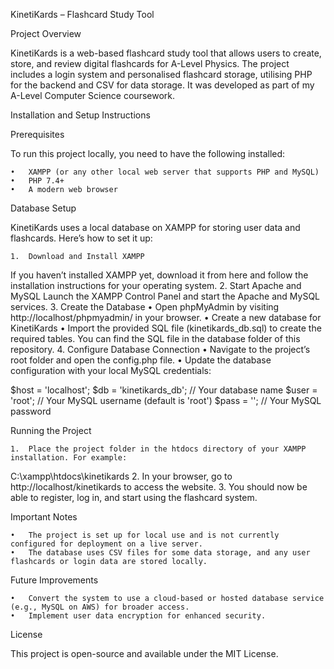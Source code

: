 KinetiKards – Flashcard Study Tool

Project Overview

KinetiKards is a web-based flashcard study tool that allows users to create, store, and review digital flashcards for A-Level Physics. The project includes a login system and personalised flashcard storage, utilising PHP for the backend and CSV for data storage. It was developed as part of my A-Level Computer Science coursework.

Installation and Setup Instructions

Prerequisites

To run this project locally, you need to have the following installed:

	•	XAMPP (or any other local web server that supports PHP and MySQL)
	•	PHP 7.4+
	•	A modern web browser

Database Setup

KinetiKards uses a local database on XAMPP for storing user data and flashcards. Here’s how to set it up:

	1.	Download and Install XAMPP
If you haven’t installed XAMPP yet, download it from here and follow the installation instructions for your operating system.
	2.	Start Apache and MySQL
Launch the XAMPP Control Panel and start the Apache and MySQL services.
	3.	Create the Database
	•	Open phpMyAdmin by visiting http://localhost/phpmyadmin/ in your browser.
	•	Create a new database for KinetiKards
	•	Import the provided SQL file (kinetikards_db.sql) to create the required tables. You can find the SQL file in the database folder of this repository.
	4.	Configure Database Connection
	•	Navigate to the project’s root folder and open the config.php file.
	•	Update the database configuration with your local MySQL credentials:
 
$host = 'localhost';
$db = 'kinetikards_db';  // Your database name
$user = 'root';          // Your MySQL username (default is 'root')
$pass = '';              // Your MySQL password

Running the Project

	1.	Place the project folder in the htdocs directory of your XAMPP installation. For example:
C:\xampp\htdocs\kinetikards
	2.	In your browser, go to http://localhost/kinetikards to access the website.
	3.	You should now be able to register, log in, and start using the flashcard system.

Important Notes

	•	The project is set up for local use and is not currently configured for deployment on a live server. 
	•	The database uses CSV files for some data storage, and any user flashcards or login data are stored locally.

Future Improvements

	•	Convert the system to use a cloud-based or hosted database service (e.g., MySQL on AWS) for broader access.
	•	Implement user data encryption for enhanced security.

License

This project is open-source and available under the MIT License.
